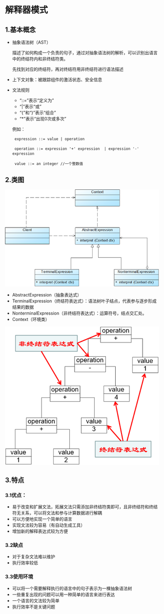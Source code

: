 # 解释器模式

## 1.基本概念

- 抽象语法树（AST）

  描述了如何构成一个负责的句子，通过对抽象语法树的解析，可以识别出语言中的终结符内和非终结符类。

  先找到对应的终结符，再对终结符用非终结符进行语法描述

- 上下文对象：被跟踪组件的激活状态、安全信息

- 文法规则

  - “::=”表示“定义为”
  - “|”表示“或”
  - “{”和“}”表示“组合”
  - “*”表示“出现0次或多次”

  例如：

  ```
   expression ::= value | operation 
  
   operation ::= expression '+' expression  | expression '-' expression 
  
   value ::= an integer //一个整数值  
  ```

  

## 2.类图

![image-20211103105520364](image-20211103105520364.png)

- AbstractExpression（抽象表达式）
- TerminalExpression（终结符表达式）：语法树叶子结点，代表参与逐步形成结果的数据
- NonterminalExpression（非终结符表达式）：运算符号，结点交汇处。 
- Context（环境类）

![image-20211211232149649](image-20211211232149649.png)

## 3.特点

### 3.1优点：

- 易于改变和扩展文法，拓展文法只需添加非终结符类即可，且非终结符和终结符无关系，可以将文法和参与计算数据进行解耦
- 可以方便地实现一个简单的语言
- 实现文法较为容易（有自动生成工具）
- 增加新的解释表达式较为方便

### 3.2缺点

- 对于复杂文法难以维护
- 执行效率较低

### 3.3使用环境

- 可以将一个需要解释执行的语言中的句子表示为一棵抽象语法树
- 一些重复出现的问题可以用一种简单的语言来进行表达
- 一个语言的文法较为简单
- 执行效率不是关键问题